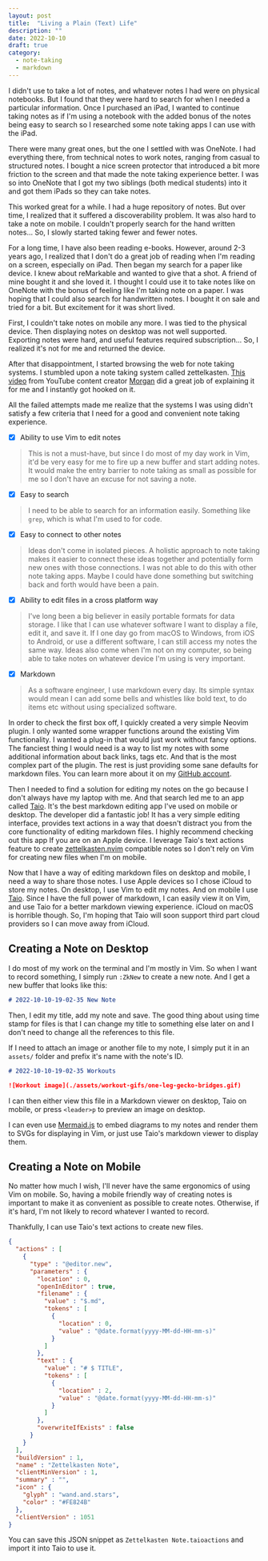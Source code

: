 ```yaml
---
layout: post
title:  "Living a Plain (Text) Life"
description: ""
date: 2022-10-10
draft: true
category:
  - note-taking
  - markdown
---
```


I didn't use to take a lot of notes, and whatever notes I had were on physical notebooks. But I
found that they were hard to search for when I needed a particular information. Once I purchased an
iPad, I wanted to continue taking notes as if I'm using a notebook with the added bonus of the
notes being easy to search so I researched some note taking apps I can use with the iPad.

There were many great ones, but the one I settled with was OneNote. I had everything there, from
technical notes to work notes, ranging from casual to structured notes. I bought a nice screen
protector that introduced a bit more friction to the screen and that made the note taking
experience better. I was so into OneNote that I got my two siblings (both medical students) into it
and got them iPads so they can take notes.

This worked great for a while. I had a huge repository of notes. But over time, I realized that it
suffered a discoverability problem. It was also hard to take a note on mobile. I couldn't properly
search for the hand written notes... So, I slowly started taking fewer and fewer notes.

For a long time, I have also been reading e-books. However, around 2-3 years ago, I realized that I
don't do a great job of reading when I'm reading on a screen, especially on iPad. Then began my
search for a paper like device. I knew about reMarkable and wanted to give that a shot. A friend of
mine bought it and she loved it. I thought I could use it to take notes like on OneNote with the
bonus of feeling like I'm taking note on a paper. I was hoping that I could also search for
handwritten notes. I bought it on sale and tried for a bit. But excitement for it was short lived.

First, I couldn't take notes on mobile any more. I was tied to the physical device. Then displaying
notes on desktop was not well supported. Exporting notes were hard, and useful features required
subscription... So, I realized it's not for me and returned the device.

After that disappointment, I started browsing the web for note taking systems. I stumbled upon a
note taking system called zettelkasten. [This video](https://www.youtube.com/watch?v=L9SLlxaEEXY)
from YouTube content creator [Morgan](https://www.youtube.com/c/morganeua/) did a great job of
explaining it for me and I instantly got hooked on it.

All the failed attempts made me realize that the systems I was using didn't satisfy a few criteria
that I need for a good and convenient note taking experience.

- [x] Ability to use Vim to edit notes
> This is not a must-have, but since I do most of my day work in Vim, it'd be very easy for me to
> fire up a new buffer and start adding notes. It would make the entry barrier to note taking as
> small as possible for me so I don't have an excuse for not saving a note.

- [x] Easy to search
> I need to be able to search for an information easily. Something like `grep`, which is what I'm
> used to for code.

- [x] Easy to connect to other notes
> Ideas don't come in isolated pieces. A holistic approach to note taking makes it easier to
> connect these ideas together and potentially form new ones with those connections. I was not able
> to do this with other note taking apps. Maybe I could have done something but switching back and
> forth would have been a pain.

- [x] Ability to edit files in a cross platform way
> I've long been a big believer in easily portable formats for data storage. I like that I can use
> whatever software I want to display a file, edit it, and save it. If I one day go from macOS to
> Windows, from iOS to Android, or use a different software, I can still access my notes the same
> way. Ideas also come when I'm not on my computer, so being able to take notes on whatever device
> I'm using is very important.

- [x] Markdown
> As a software engineer, I use markdown every day. Its simple syntax would mean I can add some
> bells and whistles like bold text, to do items etc without using specialized software.

In order to check the first box off, I quickly created a very simple Neovim plugin. I only wanted
some wrapper functions around the existing Vim functionality. I wanted a plug-in that would just
work without fancy options. The fanciest thing I would need is a way to list my notes with some
additional information about back links, tags etc. And that is the most complex part of the plugin.
The rest is just providing some sane defaults for markdown files. You can learn more about it on my
[GitHub account](https://github.com/Furkanzmc/zettelkasten.nvim).

Then I needed to find a solution for editing my notes on the go because I don't always have my
laptop with me. And that search led me to an app called [Taio](https://taio.app/). It's the best
markdown editing app I've used on mobile or desktop. The developer did a fantastic job! It has a
very simple editing interface, provides text actions in a way that doesn't distract you from the
core functionality of editing markdown files. I highly recommend checking out this app If you are
on an Apple device. I leverage Taio's text actions feature to create
[zettelkasten.nvim](https://github.com/Furkanzmc/zettelkasten.nvim) compatible notes so I don't
rely on Vim for creating new files when I'm on mobile.

Now that I have a way of editing markdown files on desktop and mobile, I need a way to share those
notes. I use Apple devices so I chose iCloud to store my notes. On desktop, I use Vim to edit my
notes. And on mobile I use [Taio](https://taio.app/). Since I have the full power of markdown, I
can easily view it on Vim, and use Taio for a better markdown viewing experience. iCloud on macOS
is horrible though. So, I'm hoping that Taio will soon support third part cloud providers so I can
move away from iCloud.

## Creating a Note on Desktop

I do most of my work on the terminal and I'm mostly in Vim. So when I want to record something, I
simply run `:ZkNew` to create a new note. And I get a new buffer that looks like this:

```markdown
# 2022-10-10-19-02-35 New Note

```

Then, I edit my title, add my note and save. The good thing about using time stamp for files is
that I can change my title to something else later on and I don't need to change all the references
to this file.

If I need to attach an image or another file to my note, I simply put it in an `assets/` folder and
prefix it's name with the note's ID.

```markdown
# 2022-10-10-19-02-35 Workouts

![Workout image](./assets/workout-gifs/one-leg-gecko-bridges.gif)

```

I can then either view this file in a Markdown viewer on desktop, Taio on mobile, or press
`<leader>p` to preview an image on desktop.

I can even use [Mermaid.js](https://mermaid-js.github.io/mermaid/) to embed diagrams to my notes
and render them to SVGs for displaying in Vim, or just use Taio's markdown viewer to display them.

## Creating a Note on Mobile

No matter how much I wish, I'll never have the same ergonomics of using Vim on mobile. So, having a
mobile friendly way of creating notes is important to make it as convenient as possible to create
notes. Otherwise, if it's hard, I'm not likely to record whatever I wanted to record.

Thankfully, I can use Taio's text actions to create new files.

```json
{
  "actions" : [
    {
      "type" : "@editor.new",
      "parameters" : {
        "location" : 0,
        "openInEditor" : true,
        "filename" : {
          "value" : "$.md",
          "tokens" : [
            {
              "location" : 0,
              "value" : "@date.format(yyyy-MM-dd-HH-mm-s)"
            }
          ]
        },
        "text" : {
          "value" : "# $ TITLE",
          "tokens" : [
            {
              "location" : 2,
              "value" : "@date.format(yyyy-MM-dd-HH-mm-s)"
            }
          ]
        },
        "overwriteIfExists" : false
      }
    }
  ],
  "buildVersion" : 1,
  "name" : "Zettelkasten Note",
  "clientMinVersion" : 1,
  "summary" : "",
  "icon" : {
    "glyph" : "wand.and.stars",
    "color" : "#FE824B"
  },
  "clientVersion" : 1051
}
```

You can save this JSON snippet as `Zettelkasten Note.taioactions` and import it into Taio to use
it.
